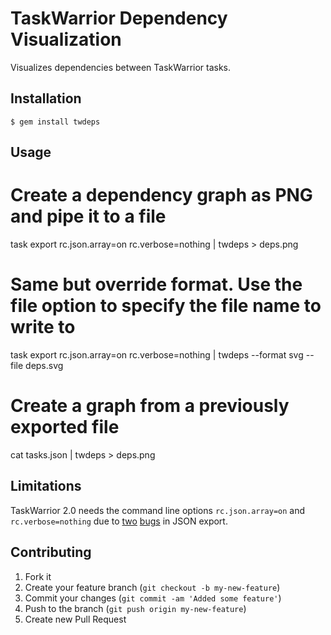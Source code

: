 # TaskWarrior Dependency Visualization

Visualizes dependencies between TaskWarrior tasks.

## Installation

    $ gem install twdeps

## Usage

  # Create a dependency graph as PNG and pipe it to a file
  task export rc.json.array=on rc.verbose=nothing | twdeps > deps.png
  
  # Same but override format. Use the file option to specify the file name to write to
  task export rc.json.array=on rc.verbose=nothing | twdeps --format svg --file deps.svg
  
  # Create a graph from a previously exported file
  cat tasks.json | twdeps > deps.png

## Limitations

TaskWarrior 2.0 needs the command line options `rc.json.array=on` and `rc.verbose=nothing` due to [two](http://taskwarrior.org/issues/1017) [bugs](http://taskwarrior.org/issues/1013) in JSON export.

## Contributing

1. Fork it
2. Create your feature branch (`git checkout -b my-new-feature`)
3. Commit your changes (`git commit -am 'Added some feature'`)
4. Push to the branch (`git push origin my-new-feature`)
5. Create new Pull Request
